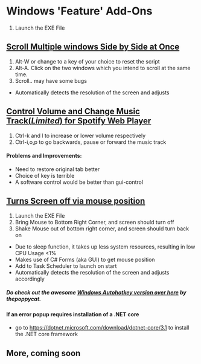 # Windows 'Feature' Add-Ons
1. Launch the EXE File

## [Scroll Multiple windows Side by Side at Once](https://github.com/Kennethkcpdhs/functiona1-windows/tree/master/multi-scroll)
1. Alt-W or change to a key of your choice to reset the script
2. Alt-A. Click on the two windows which you intend to scroll at the same time.
3. Scroll.. may have some bugs

- Automatically detects the resolution of the screen and adjusts 

## [Control Volume and Change Music Track(*Limited*) for Spotify Web Player](https://github.com/Kennethkcpdhs/functiona1-windows/tree/master/mediacontrol)
1. Ctrl-k and l to increase or lower volume respectively
2. Ctrl-i,o,p to go backwards, pause or forward the music track

#### Problems and Improvements:
- Need to restore original tab better
- Choice of key is terrible
- A software control would be better than gui-control

## [Turns Screen off via mouse position](https://github.com/Kennethkcpdhs/functiona1-windows/tree/master/screenoff_mouse_pos)
1. Launch the EXE File
2. Bring Mouse to Bottom Right Corner, and screen should turn off
3. Shake Mouse out of bottom right corner, and screen should turn back on

- Due to sleep function, it takes up less system resources, resulting in low CPU Usage <1%
- Makes use of C# Forms (aka GUI) to get mouse position
- Add to Task Scheduler to launch on start
- Automatically detects the resolution of the screen and adjusts accordingly

##### Do check out the awesome [Windows Autohotkey version over here](https://github.com/thepoppycat/WindowsApps) by thepoppycat.

#### If an error popup requires installation of a .NET core 
- go to https://dotnet.microsoft.com/download/dotnet-core/3.1 to install the .NET core framework


## More, coming soon
